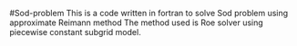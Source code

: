 #Sod-problem
This is a code written in fortran to solve Sod problem using approximate Reimann method
The method used is Roe solver using piecewise constant subgrid model.
